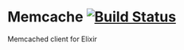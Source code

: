 # Memcache [![Build Status](https://secure.travis-ci.org/ananthakumaran/memcache-ex.png)](http://travis-ci.org/ananthakumaran/memcache-ex)

Memcached client for Elixir


